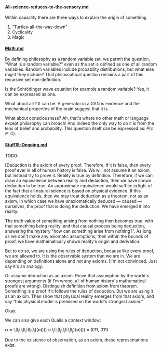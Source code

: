 #### [All-science-reduces-to-the-sensory.md](All-science-reduces-to-the-sensory.md)

Within causality there are three ways to explain the origin of something.

1. "Turtles-all-the-way-down"
2. Cyclicality
3. Magic

#### [Math.md](Math.md)

By defining philosophy as a random variable set, we permit the question, "What is a random variable?" even as the set is defined as one of all random variables. Random variables include probability distributions, but what else might they include? That philosophical question remains a part of this recursive set non-definition.

Is the Schrödinger wave equation for example a random variable? Yes, it can be expressed as one.

What about art? It can be. A generator in a GAN is evidence and the mechanical properties of the brain suggest that it is.

What about consciousness? Ah, that's where no other math or language except philosophy can broach! And indeed the only way to do it is from the lens of belief and probability. This question itself can be expressed as: $P(c \in \Omega)$.

#### [Stuff15-Ongoing.md](Stuff15-Ongoing.md)

TODO:

[Deduction is the axiom of every proof. Therefore, if it is false, then every proof ever in all of human history is false. We will not assume it an axiom, but instead try to prove it. Reality is true by definition. Therefore, if we can draw an equivalence between reality and deduction, then we have shown deduction to be true. An approximate equivalence would suffice in light of the fact that all natural science is based on physical evidence. If this equivalence holds, then we may treat deduction as a theorem, not as an axiom, in which case we have unaxiomatically deduced — caused — ourselves, the proof that is doing the deduction. We have emerged it into reality.

The truth value of something arising from nothing then becomes true, with that something being reality, and that causal process being deduction, answering the mystery "how can something arise from nothing?". As long as we don't make any axiomatic assumptions, then within the bounds of proof, we have mathematically shown reality's origin and derivation.

But to do so, we are using the rules of deduction, because like every proof, we are allowed to. It is the observable system that we are in. We are depending on definitions alone and not any axioms. ]I'm not convinced. Just say it's an analogy.

Or assume deduction as an axiom. Prove that assumption by the world's strongest arguments (if I'm wrong, all of human history's mathematical proofs are wrong). Distinguish definition from axiom from theorem. Something is a proof if it follows the rules of deduction. But we are using it as an axiom. Then show that physical reality emerges from that axiom, and say "this physical model is premised on the world's strongest axiom."

Okay.

We can also give each Qualia a context window:

$\emptyset = \mathrm{I_i}(\mathrm{I_i}(\mathrm{I_i}(\mathrm{I_i})(\mathrm{I_i}(\mathrm{I_i})(\emptyset)))) \cup \mathrm{I_j}(\mathrm{I_j}(\mathrm{I_j}(\mathrm{I_j})(\mathrm{I_j}(\mathrm{I_j})(\emptyset))))$ = (011, 011)

Due to the existence of observation, as an axiom, these representations exist.
